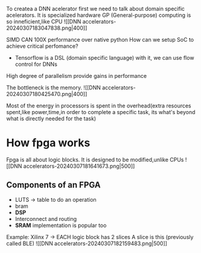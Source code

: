 To createa a DNN acelerator first we need to talk about domain specific acelerators. It is specialized hardware
GP (General-purpose) computing is so inneficient,like CPU
![[DNN accelerators-20240307183047838.png|400]]


SIMD CAN 100X performance over native python
How can we setup SoC to achieve critical perfomance?
- Tensorflow is a DSL (domain specific language) with it, we can use flow control for DNNs

High degree of parallelism provide gains in performance

The bottleneck is the memory.
![[DNN accelerators-20240307180425470.png|400]]


Most of the energy in processors is spent in the overhead(extra resources spent,like power,time,in order to complete a specific task, its what's beyond what is directly needed for the task)

# How fpga works

Fpga is all about logic blocks. It is designed to be modified,unlike CPUs
![[DNN accelerators-20240307181641673.png|500]]

## Components of an FPGA
- LUTS -> table to do an operation
- bram
- **DSP**
- Interconnect and routing
- **SRAM** implementation is popular too

Example: Xilinx 7 -> EACH logic block has 2 slices
A slice is this (previously called BLE)
![[DNN accelerators-20240307182159483.png|500]]


